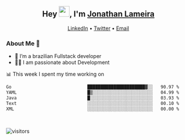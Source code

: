 <h2 align="center">Hey <img src="https://github.com/TheDudeThatCode/TheDudeThatCode/blob/master/Assets/Hi.gif" width="29">, I'm <a href="https://www.linkedin.com/in/jonathanlameira/">Jonathan Lameira</a></h2>
<p align="center">
  <a href="https://www.linkedin.com/in/jonathanlameira/">LinkedIn</a> •
  <a href="https://twitter.com/jlameira">Twitter</a> •
  <a href="mailto:jlameira@gmail.com">Email</a>
</p>

### About Me 🚀
- 🌱  I’m a brazilian Fullstack developer</br>
- 👨‍💻  I am passionate about Development</br>

<!-- ![Jonathan Lameira github stats](https://github-readme-stats.vercel.app/api?username=jlameirameli&show_icons=true&hide_border=true)&nbsp;&nbsp; -->

📊 This week I spent my time working on
<!--START_SECTION:waka-->

```txt
Go                             ██████████████████████▓░░   90.97 %
YAML                           █▒░░░░░░░░░░░░░░░░░░░░░░░   04.99 %
Java                           █░░░░░░░░░░░░░░░░░░░░░░░░   03.93 %
Text                           ░░░░░░░░░░░░░░░░░░░░░░░░░   00.10 %
XML                            ░░░░░░░░░░░░░░░░░░░░░░░░░   00.00 %
```

<!--END_SECTION:waka-->

<br />

![visitors](https://visitor-badge.laobi.icu/badge?page_id=jlameira.jlameira)
